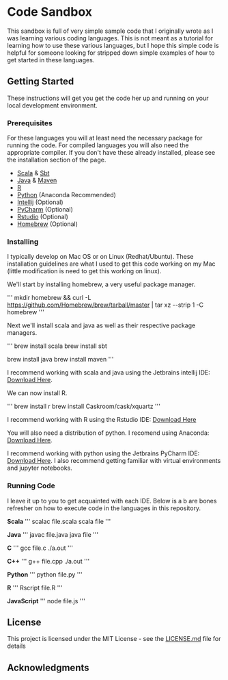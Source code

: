 # Code Sandbox

This sandbox is full of very simple sample code that I originally wrote as I was learning various coding languages. This is not meant as a tutorial for learning how to use these various languages, but I hope this simple code is helpful for someone looking for stripped down simple examples of how to get started in these languages.

## Getting Started

These instructions will get you get the code her up and running on your local development environment.

### Prerequisites

For these languages you will at least need the necessary package for running the code. For compiled languages you will also need the appropriate compiler. If you don't have these already installed, please see the installation section of the page.

* [Scala](https://www.scala-lang.org/) & [Sbt](https://www.scala-sbt.org/)
* [Java](https://www.java.com/en/) & [Maven](https://maven.apache.org/)
* [R](https://www.r-project.org/)
* [Python](https://www.anaconda.com/download/#macos) (Anaconda Recommended)
* [Intellij](https://www.jetbrains.com/idea/) (Optional)
* [PyCharm](https://www.jetbrains.com/pycharm/) (Optional)
* [Rstudio](https://www.rstudio.com/) (Optional)
* [Homebrew](https://brew.sh/) (Optional)

### Installing

I typically develop on Mac OS or on Linux (Redhat/Ubuntu). These installation guidelines are what I used to get this code working on my Mac (little modification is need to get this working on linux).

We'll start by installing homebrew, a very useful package manager.

'''
mkdir homebrew && curl -L https://github.com/Homebrew/brew/tarball/master | tar xz --strip 1 -C homebrew
'''

Next we'll install scala and java as well as their respective package managers.

'''
brew install scala
brew install sbt

brew install java
brew install maven
'''

I recommend working with scala and java using the Jetbrains intellij IDE: [Download Here](https://www.jetbrains.com/idea/).

We can now install R.

'''
brew install r
brew install Caskroom/cask/xquartz
'''

I recommend working with R using the Rstudio IDE: [Download Here](https://www.rstudio.com/)

You will also need a distribution of python. I recomend using Anaconda: [Download Here](https://www.anaconda.com/download/#macos).

I recommend working with python using the Jetbrains PyCharm IDE: [Download Here](https://www.jetbrains.com/pycharm/). I also recommend getting familiar with virtual environments and jupyter notebooks.

### Running Code

I leave it up to you to get acquainted with each IDE. Below is a b are bones refresher on how to execute code in the languages in this repository.

**Scala**
'''
scalac file.scala
scala file
'''

**Java**
'''
javac file.java
java file
'''

**C**
'''
gcc file.c
./a.out
'''

**C++**
'''
g++ file.cpp
./a.out
'''

**Python**
'''
python file.py
'''

**R**
'''
Rscript file.R
'''

**JavaScript**
'''
node file.js
'''

## License

This project is licensed under the MIT License - see the [LICENSE.md](LICENSE.md) file for details

## Acknowledgments
